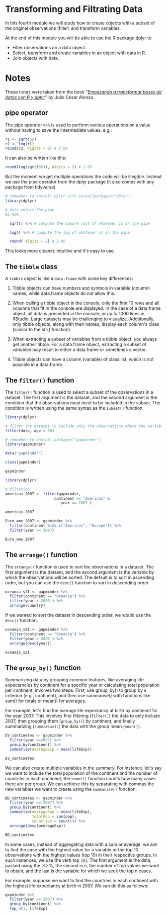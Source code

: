 # Transforming and Filtrating Data

In this fourth module we will study how to create objects with a subset of the original observations (filter) and transform variables.

At the end of this module you will be able to use the R package [dplyr]() to:

  - Filter observations on a data object.
  - Select, transform and create variables in an object with data in R.
  - Join objects with data.

# Notes

These notes were taken from the book "[*Empezando a transformar bases de datos con R y dplyr*](./data-bases.pdf)" by Julio César Alonso.

## pipe operator

The pipe operator `%>%` is used to perform various operations on a value without having to save the intermediate values. e.g.:

``` r
r1 <- sqrt(65)
r2 <- log(r1)
round(r2, digits = 2) # 2.09
```

It can also be written like this:

``` r
round(log(sqrt(65)), digits = 2) # 2.09
```

But the moment we get multiple operations the code will be illegible. Instead we use the pipe operator from the dplyr package (it also comes with any package from tidyverse).

``` r
# remember to install dplyr with installpackages("dplyr")
library(dplyr)

# data enters the pipe 
65 %>%         

  sqrt() %>% # compute the square root of whatever is in the pipe

  log() %>% # compute the log of whatever is in the pipe

  round( digits = 2) # 2.09
```

This looks more cleaner, intuitive and it's easy to use.

## The `tibble` class

A `tibble` object is like a `data.frame` with some key differences:

1. Tibble objects can have numbers and symbols in variable (column) names, while data.frame objects do not allow this.

2. When calling a tibble object in the console, only the first 10 rows and all columns that fit in the console are displayed. In the case of a data.frame object, all data is presented in the console, or up to 1000 lines in RStudio. Large datasets may be challenging to visualize. Additionally, only tibble objects, along with their names, display each column's class (similar to the str() function).

3. When extracting a subset of variables from a tibble object, you always get another tibble. For a data.frame object, extracting a subset of variables may result in either a data.frame or sometimes a vector.

4. Tibble objects can have a column (variable) of class list, which is not possible in a data.frame.

## The `filter()` function

The `filter()` function is used to select a subset of the observations in a dataset. The first argument is the dataset, and the second argument is the condition that the observations must meet to be included in the subset. The condition is written using the same syntax as the `subset()` function.

``` r
library(dplyr)

# filter the dataset to include only the observations where the variable "age" is greater than 30
filter(data, age > 30)
```
``` r
# remember to install.packages("gapminder")
library(gapminder)

data("gapminder")

class(gapminder)

gapminder

library(dplyr)

# filtering
americas_2007 <- filter(gapminder, 
                      continent == "Americas" &
                         year == 2007 ) 

americas_2007

Euro_ame_2007 <- gapminder %>% 
  filter(continent %in% c("Americas", "Europe")) %>% 
  filter(year == 2007)

Euro_ame_2007
```

## The `arrange()` function

The `arrange()` function is used to sort the observations in a dataset. The first argument is the dataset, and the second argument is the variable by which the observations will be sorted. The default is to sort in ascending order, but you can use the `desc()` function to sort in descending order.

``` r
oceania_s21 <- gapminder %>% 
  filter(continent == "Oceania") %>% 
  filter(year > 2000 ) %>% 
  arrange(country)
```

If we wanted to sort the dataset in descending order, we would use the `desc()` function.

``` r
oceania_s21 <- gapminder %>% 
  filter(continent == "Oceania") %>% 
  filter(year > 2000 ) %>% 
  arrange(desc(year))

oceania_s21
```

## The `group_by()` function

Summarizing data by grouping common features, like averaging life expectancies by continent for a specific year or calculating total population per continent, involves two steps. First, use group_by() to group by a criterion (e.g., continent), and then use summarise() with functions like sum() for totals or mean() for averages.

For example, let's find the average life expectancy at birth by continent for the year 2007. This involves first filtering (`filter()`) the data to only include 2007, then grouping them (`group_by()`) by continent, and finally summarizing (`summarise()`) the data with the group mean (`mean()`).

``` r
EV_continetes <- gapminder %>% 
  filter(year ==2007) %>% 
  group_by(continent) %>% 
  summarise(averageExp = mean(lifeExp))

EV_continetes 
```

We can also create multiple variables in the summary. For instance, let's say we want to include the total population of the continent and the number of countries in each continent, the `count()` function counts how many cases there are per group. We can achieve this by separating with commas the new variables we want to create using the `summarise()` function.

``` r
BD_continetes <- gapminder %>%
  filter(year == 2007) %>%
  group_by(continent) %>%
  summarise(averageExp = mean(lifeExp), 
            totalPop = sum(pop), 
            countries = count()) %>% 
  arrange(desc(averageExp))

BD_continetes
```

In some cases, instead of aggregating data with a sum or average, we aim to find the case with the highest value for a variable or the top 10 observations with the highest values (top 10) in their respective groups. In such instances, we use the verb top_n(). The first argument is the data, passed using the %>%, the second is n, the number of top values we want to obtain, and the last is the variable for which we seek the top n cases.

For example, suppose we want to find the countries in each continent with the highest life expectancy at birth in 2007. We can do this as follows:

``` r
gapminder %>% 
  filter(year == 2007) %>% 
  group_by(continent) %>% 
  top_n(1, lifeExp)
```